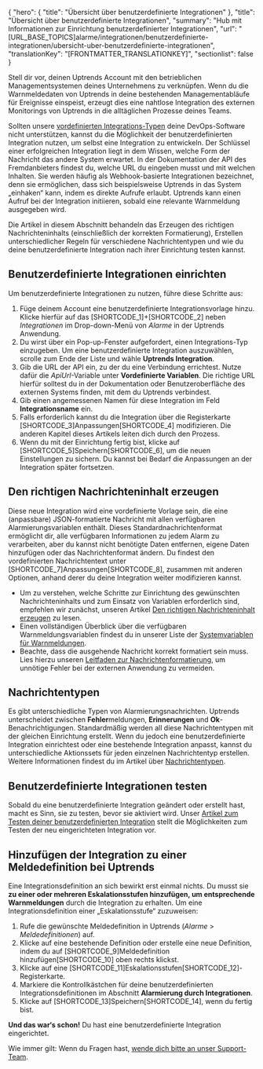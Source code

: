 {
  "hero": {
    "title": "Übersicht über benutzerdefinierte Integrationen"
  },
  "title": "Übersicht über benutzerdefinierte Integrationen",
  "summary": "Hub mit Informationen zur Einrichtung benutzerdefinierter Integrationen",
  "url": "[URL_BASE_TOPICS]alarme/integrationen/benutzerdefinierte-integrationen/ubersicht-uber-benutzerdefinierte-integrationen",
  "translationKey": "[FRONTMATTER_TRANSLATIONKEY]",
  "sectionlist": false
}

Stell dir vor, deinen Uptrends Account mit den betrieblichen Managementsystemen deines Unternehmens zu verknüpfen. Wenn du die Warnmeldedaten von Uptrends in deine bestehenden Managementabläufe für Ereignisse einspeist, erzeugt dies eine nahtlose Integration des externen Monitorings von Uptrends in die alltäglichen Prozesse deines Teams.

Sollten unsere [vordefinierten Integrations-Typen]([LINK_URL_1]) deine DevOps-Software nicht unterstützen, kannst du die Möglichkeit der benutzerdefinierten Integration nutzen, um selbst eine Integration zu entwickeln. Der Schlüssel einer erfolgreichen Integration liegt in dem Wissen, welche Form der Nachricht das andere System erwartet. In der Dokumentation der API des Fremdanbieters findest du, welche URL du eingeben musst und mit welchen Inhalten. Sie werden häufig als Webhook-basierte Integrationen bezeichnet, denn sie ermöglichen, dass sich beispielsweise Uptrends in das System „einhaken“ kann, indem es direkte Aufrufe erlaubt. Uptrends kann einen Aufruf bei der Integration initiieren, sobald eine relevante Warnmeldung ausgegeben wird.

Die Artikel in diesem Abschnitt behandeln das Erzeugen des richtigen Nachrichteninhalts (einschließlich der korrekten Formatierung), Erstellen unterschiedlicher Regeln für verschiedene Nachrichtentypen und wie du deine benutzerdefinierte Integration nach ihrer Einrichtung testen kannst.

## Benutzerdefinierte Integrationen einrichten

Um benutzerdefinierte Integrationen zu nutzen, führe diese Schritte aus:

1.  Füge deinem Account eine benutzerdefinierte Integrationsvorlage hinzu. Klicke hierfür auf das [SHORTCODE_1]\+[SHORTCODE_2] neben *Integrationen* im Drop-down-Menü von *Alarme* in der Uptrends Anwendung.
2.  Du wirst über ein Pop-up-Fenster aufgefordert, einen Integrations-Typ einzugeben. Um eine benutzerdefinierte Integration auszuwählen, scrolle zum Ende der Liste und wähle **Uptrends Integration**.
3.  Gib die URL der API ein, zu der du eine Verbindung errichtest. Nutze dafür die *ApiUrl*-Variable unter **Vordefinierte Variablen**. Die richtige URL hierfür solltest du in der Dokumentation oder Benutzeroberfläche des externen Systems finden, mit dem du Uptrends verbindest.
4.  Gib einen angemessenen Namen für diese Integration im Feld **Integrationsname** ein.
5.  Falls erforderlich kannst du die Integration über die Registerkarte [SHORTCODE_3]Anpassungen[SHORTCODE_4] modifizieren. Die anderen Kapitel dieses Artikels leiten dich durch den Prozess.
6.  Wenn du mit der Einrichtung fertig bist, klicke auf [SHORTCODE_5]Speichern[SHORTCODE_6], um die neuen Einstellungen zu sichern. Du kannst bei Bedarf die Anpassungen an der Integration später fortsetzen.

## Den richtigen Nachrichteninhalt erzeugen

Diese neue Integration wird eine vordefinierte Vorlage sein, die eine (anpassbare) JSON-formatierte Nachricht mit allen verfügbaren Alarmierungsvariablen enthält. Dieses Standardnachrichtenformat ermöglicht dir, alle verfügbaren Informationen zu jedem Alarm zu verarbeiten, aber du kannst nicht benötigte Daten entfernen, eigene Daten hinzufügen oder das Nachrichtenformat ändern. Du findest den vordefinierten Nachrichtentext unter [SHORTCODE_7]Anpassungen[SHORTCODE_8], zusammen mit anderen Optionen, anhand derer du deine Integration weiter modifizieren kannst.

-   Um zu verstehen, welche Schritte zur Einrichtung des gewünschten Nachrichteninhalts und zum Einsatz von Variablen erforderlich sind, empfehlen wir zunächst, unseren Artikel [Den richtigen Nachrichteninhalt erzeugen]([LINK_URL_2]) zu lesen.
-   Einen vollständigen Überblick über die verfügbaren Warnmeldungsvariablen findest du in unserer Liste der [Systemvariablen für Warnmeldungen]([LINK_URL_3]).
-   Beachte, dass die ausgehende Nachricht korrekt formatiert sein muss. Lies hierzu unseren [Leitfaden zur Nachrichtenformatierung]([LINK_URL_4]), um unnötige Fehler bei der externen Anwendung zu vermeiden.

## Nachrichtentypen

Es gibt unterschiedliche Typen von Alarmierungsnachrichten. Uptrends unterscheidet zwischen **Fehler**meldungen, **Erinnerungen** und **Ok**-Benachrichtigungen. Standardmäßig werden all diese Nachrichtentypen mit der gleichen Einrichtung erstellt. Wenn du jedoch eine benutzerdefinierte Integration einrichtest oder eine bestehende Integration anpasst, kannst du unterschiedliche Aktionssets für jeden einzelnen Nachrichtentyp erstellen. Weitere Informationen findest du im Artikel über [Nachrichtentypen]([LINK_URL_5]).

## Benutzerdefinierte Integrationen testen

Sobald du eine benutzerdefinierte Integration geändert oder erstellt hast, macht es Sinn, sie zu testen, bevor sie aktiviert wird. Unser [Artikel zum Testen deiner benutzerdefinierten Integration]([LINK_URL_6]) stellt die Möglichkeiten zum Testen der neu eingerichteten Integration vor.

## Hinzufügen der Integration zu einer Meldedefinition bei Uptrends

Eine Integrationsdefinition an sich bewirkt erst einmal nichts. Du musst sie **zu einer oder mehreren Eskalationsstufen hinzufügen, um entsprechende Warnmeldungen** durch die Integration zu erhalten. Um eine Integrationsdefinition einer „Eskalationsstufe“ zuzuweisen:

1.  Rufe die gewünschte Meldedefinition in Uptrends (*Alarme* > *Meldedefinitionen*) auf.
2.  Klicke auf eine bestehende Definition oder erstelle eine neue Definition, indem du auf [SHORTCODE_9]Meldedefinition hinzufügen[SHORTCODE_10] oben rechts klickst.
3.  Klicke auf eine [SHORTCODE_11]Eskalationsstufen[SHORTCODE_12]-Registerkarte.
4.  Markiere die Kontrollkästchen für deine benutzerdefinierten Integrationsdefinitionen im Abschnitt **Alarmierung durch Integrationen**.
5.  Klicke auf [SHORTCODE_13]Speichern[SHORTCODE_14], wenn du fertig bist.

**Und das war‘s schon!** Du hast eine benutzerdefinierte Integration eingerichtet.

Wie immer gilt: Wenn du Fragen hast, [wende dich bitte an unser Support-Team]([LINK_URL_7]).

